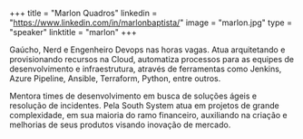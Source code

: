 +++ 
title = "Marlon Quadros" 
linkedin = "https://www.linkedin.com/in/marlonbaptista/" 
image = "marlon.jpg" 
type = "speaker" 
linktitle = "marlon" 
+++ 

Gaúcho, Nerd e Engenheiro Devops nas horas vagas. 
Atua arquitetando e provisionando recursos na Cloud, automatiza processos para as equipes de desenvolvimento e infraestrutura, através de ferramentas como Jenkins, Azure Pipeline, Ansible, Terraform, Python, entre outros. 

Mentora times de desenvolvimento em busca de soluções ágeis e resolução de incidentes.
Pela South System atua em projetos de grande complexidade, em sua maioria do ramo financeiro, auxiliando na criação e melhorias de seus produtos visando inovação de mercado.
